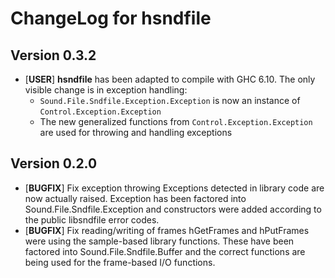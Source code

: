 # ChangeLog for hsndfile

## Version 0.3.2

* [__USER__] **hsndfile** has been adapted to compile with GHC 6.10. The only
  visible change is in exception handling:
    * `Sound.File.Sndfile.Exception.Exception` is now an instance of
      `Control.Exception.Exception`
    * The new generalized functions from `Control.Exception.Exception` are
      used for throwing and handling exceptions

## Version 0.2.0

* [__BUGFIX__] Fix exception throwing Exceptions detected in library code are
  now actually raised. Exception has been factored into
  Sound.File.Sndfile.Exception and constructors were added according to the
  public libsndfile error codes.
* [__BUGFIX__] Fix reading/writing of frames hGetFrames and hPutFrames were
  using the sample-based library functions. These have been factored into
  Sound.File.Sndfile.Buffer and the correct functions are being used for the
  frame-based I/O functions.
